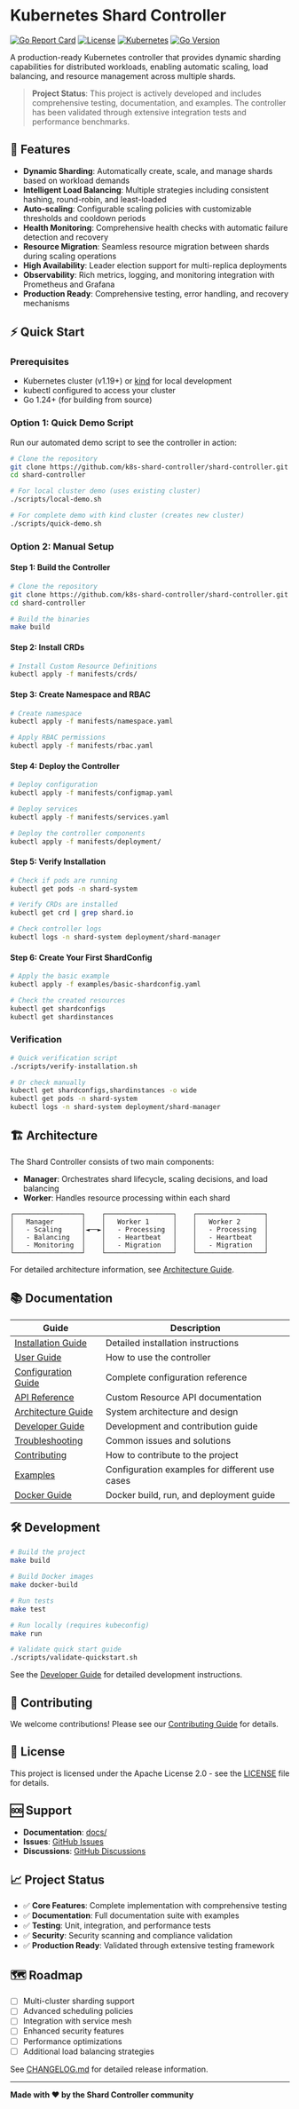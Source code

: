 # Kubernetes Shard Controller

[![Go Report Card](https://goreportcard.com/badge/github.com/k8s-shard-controller)](https://goreportcard.com/report/github.com/k8s-shard-controller)
[![License](https://img.shields.io/badge/License-Apache%202.0-blue.svg)](https://opensource.org/licenses/Apache-2.0)
[![Kubernetes](https://img.shields.io/badge/Kubernetes-1.19+-blue.svg)](https://kubernetes.io/)
[![Go Version](https://img.shields.io/badge/Go-1.24+-blue.svg)](https://golang.org/)

A production-ready Kubernetes controller that provides dynamic sharding capabilities for distributed workloads, enabling automatic scaling, load balancing, and resource management across multiple shards.

> **Project Status**: This project is actively developed and includes comprehensive testing, documentation, and examples. The controller has been validated through extensive integration tests and performance benchmarks.

## 🚀 Features

- **Dynamic Sharding**: Automatically create, scale, and manage shards based on workload demands
- **Intelligent Load Balancing**: Multiple strategies including consistent hashing, round-robin, and least-loaded
- **Auto-scaling**: Configurable scaling policies with customizable thresholds and cooldown periods
- **Health Monitoring**: Comprehensive health checks with automatic failure detection and recovery
- **Resource Migration**: Seamless resource migration between shards during scaling operations
- **High Availability**: Leader election support for multi-replica deployments
- **Observability**: Rich metrics, logging, and monitoring integration with Prometheus and Grafana
- **Production Ready**: Comprehensive testing, error handling, and recovery mechanisms

## ⚡ Quick Start

### Prerequisites

- Kubernetes cluster (v1.19+) or [kind](https://kind.sigs.k8s.io/) for local development
- kubectl configured to access your cluster
- Go 1.24+ (for building from source)

### Option 1: Quick Demo Script

Run our automated demo script to see the controller in action:

```bash
# Clone the repository
git clone https://github.com/k8s-shard-controller/shard-controller.git
cd shard-controller

# For local cluster demo (uses existing cluster)
./scripts/local-demo.sh

# For complete demo with kind cluster (creates new cluster)
./scripts/quick-demo.sh
```

### Option 2: Manual Setup

#### Step 1: Build the Controller

```bash
# Clone the repository
git clone https://github.com/k8s-shard-controller/shard-controller.git
cd shard-controller

# Build the binaries
make build
```

#### Step 2: Install CRDs

```bash
# Install Custom Resource Definitions
kubectl apply -f manifests/crds/
```

#### Step 3: Create Namespace and RBAC

```bash
# Create namespace
kubectl apply -f manifests/namespace.yaml

# Apply RBAC permissions
kubectl apply -f manifests/rbac.yaml
```

#### Step 4: Deploy the Controller

```bash
# Deploy configuration
kubectl apply -f manifests/configmap.yaml

# Deploy services
kubectl apply -f manifests/services.yaml

# Deploy the controller components
kubectl apply -f manifests/deployment/
```

#### Step 5: Verify Installation

```bash
# Check if pods are running
kubectl get pods -n shard-system

# Verify CRDs are installed
kubectl get crd | grep shard.io

# Check controller logs
kubectl logs -n shard-system deployment/shard-manager
```

#### Step 6: Create Your First ShardConfig

```bash
# Apply the basic example
kubectl apply -f examples/basic-shardconfig.yaml

# Check the created resources
kubectl get shardconfigs
kubectl get shardinstances
```

### Verification

```bash
# Quick verification script
./scripts/verify-installation.sh

# Or check manually
kubectl get shardconfigs,shardinstances -o wide
kubectl get pods -n shard-system
kubectl logs -n shard-system deployment/shard-manager
```

## 🏗️ Architecture

The Shard Controller consists of two main components:

- **Manager**: Orchestrates shard lifecycle, scaling decisions, and load balancing
- **Worker**: Handles resource processing within each shard

```
┌─────────────────┐    ┌─────────────────┐    ┌─────────────────┐
│   Manager       │    │   Worker 1      │    │   Worker 2      │
│   - Scaling     │◄──►│   - Processing  │    │   - Processing  │
│   - Balancing   │    │   - Heartbeat   │    │   - Heartbeat   │
│   - Monitoring  │    │   - Migration   │    │   - Migration   │
└─────────────────┘    └─────────────────┘    └─────────────────┘
```

For detailed architecture information, see [Architecture Guide](docs/architecture.md).

## 📚 Documentation

| Guide | Description |
|-------|-------------|
| [Installation Guide](docs/installation.md) | Detailed installation instructions |
| [User Guide](docs/user-guide.md) | How to use the controller |
| [Configuration Guide](docs/configuration.md) | Complete configuration reference |
| [API Reference](docs/api-reference.md) | Custom Resource API documentation |
| [Architecture Guide](docs/architecture.md) | System architecture and design |
| [Developer Guide](docs/developer-guide.md) | Development and contribution guide |
| [Troubleshooting](docs/troubleshooting.md) | Common issues and solutions |
| [Contributing](docs/contributing.md) | How to contribute to the project |
| [Examples](examples/) | Configuration examples for different use cases |
| [Docker Guide](docs/docker.md) | Docker build, run, and deployment guide |

## 🛠️ Development

```bash
# Build the project
make build

# Build Docker images
make docker-build

# Run tests
make test

# Run locally (requires kubeconfig)
make run

# Validate quick start guide
./scripts/validate-quickstart.sh
```

See the [Developer Guide](docs/developer-guide.md) for detailed development instructions.

## 🤝 Contributing

We welcome contributions! Please see our [Contributing Guide](docs/contributing.md) for details.

## 📄 License

This project is licensed under the Apache License 2.0 - see the [LICENSE](LICENSE) file for details.

## 🆘 Support

- **Documentation**: [docs/](docs/)
- **Issues**: [GitHub Issues](https://github.com/k8s-shard-controller/shard-controller/issues)
- **Discussions**: [GitHub Discussions](https://github.com/k8s-shard-controller/shard-controller/discussions)

## 📈 Project Status

- ✅ **Core Features**: Complete implementation with comprehensive testing
- ✅ **Documentation**: Full documentation suite with examples
- ✅ **Testing**: Unit, integration, and performance tests
- ✅ **Security**: Security scanning and compliance validation
- ✅ **Production Ready**: Validated through extensive testing framework

## 🗺️ Roadmap

- [ ] Multi-cluster sharding support
- [ ] Advanced scheduling policies
- [ ] Integration with service mesh
- [ ] Enhanced security features
- [ ] Performance optimizations
- [ ] Additional load balancing strategies

See [CHANGELOG.md](CHANGELOG.md) for detailed release information.

---

**Made with ❤️ by the Shard Controller community**